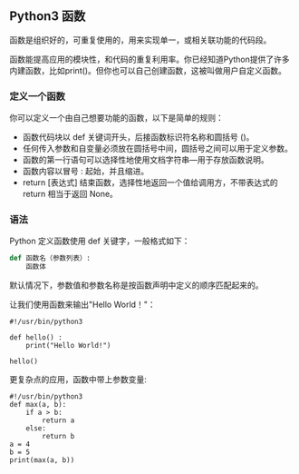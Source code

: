 ## Python3 函数
函数是组织好的，可重复使用的，用来实现单一，或相关联功能的代码段。

函数能提高应用的模块性，和代码的重复利用率。你已经知道Python提供了许多内建函数，比如print()。但你也可以自己创建函数，这被叫做用户自定义函数。

### 定义一个函数
你可以定义一个由自己想要功能的函数，以下是简单的规则：

- 函数代码块以 def 关键词开头，后接函数标识符名称和圆括号 ()。
- 任何传入参数和自变量必须放在圆括号中间，圆括号之间可以用于定义参数。
- 函数的第一行语句可以选择性地使用文档字符串—用于存放函数说明。
- 函数内容以冒号 : 起始，并且缩进。
- return [表达式] 结束函数，选择性地返回一个值给调用方，不带表达式的 return 相当于返回 None。

### 语法
Python 定义函数使用 def 关键字，一般格式如下：
```python
def 函数名（参数列表）:
    函数体
 ```
默认情况下，参数值和参数名称是按函数声明中定义的顺序匹配起来的。

让我们使用函数来输出"Hello World！"：
```
#!/usr/bin/python3

def hello() :
    print("Hello World!")

hello()
```
更复杂点的应用，函数中带上参数变量:
```
#!/usr/bin/python3
def max(a, b):
    if a > b:
        return a
    else:
        return b
a = 4
b = 5
print(max(a, b))
```
























